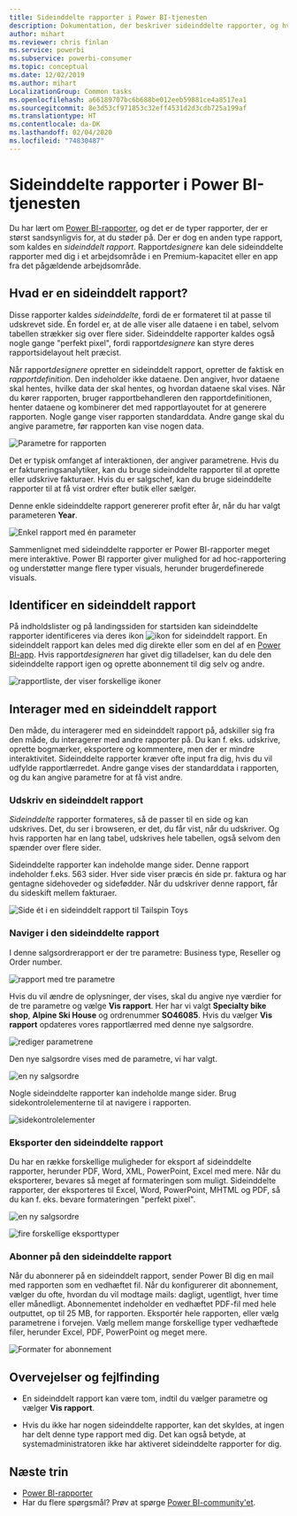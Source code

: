 ```yaml
---
title: Sideinddelte rapporter i Power BI-tjenesten
description: Dokumentation, der beskriver sideinddelte rapporter, og hvordan du får dem vist ie Power BI-tjenesten
author: mihart
ms.reviewer: chris finlan
ms.service: powerbi
ms.subservice: powerbi-consumer
ms.topic: conceptual
ms.date: 12/02/2019
ms.author: mihart
LocalizationGroup: Common tasks
ms.openlocfilehash: a66189707bc6b688be012eeb59881ce4a8517ea1
ms.sourcegitcommit: 8e3d53cf971853c32eff4531d2d3cdb725a199af
ms.translationtype: HT
ms.contentlocale: da-DK
ms.lasthandoff: 02/04/2020
ms.locfileid: "74830487"
---
```

# <a name="paginated-reports-in-the-power-bi-service"></a>Sideinddelte rapporter i Power BI-tjenesten
Du har lært om [Power BI-rapporter](end-user-reports.md), og det er de typer rapporter, der er størst sandsynligvis for, at du støder på. Der er dog en anden type rapport, som kaldes en *sideinddelt rapport*. Rapport*designere* kan dele sideinddelte rapporter med dig i et arbejdsområde i en Premium-kapacitet eller en app fra det pågældende arbejdsområde. 

## <a name="what-is-a-paginated-report"></a>Hvad er en sideinddelt rapport?

Disse rapporter kaldes *sideinddelte*, fordi de er formateret til at passe til udskrevet side. Én fordel er, at de alle viser alle dataene i en tabel, selvom tabellen strækker sig over flere sider. Sideinddelte rapporter kaldes også nogle gange "perfekt pixel", fordi rapport*designere* kan styre deres rapportsidelayout helt præcist.

Når rapport*designere* opretter en sideinddelt rapport, opretter de faktisk en *rapportdefinition*. Den indeholder ikke dataene. Den angiver, hvor dataene skal hentes, hvilke data der skal hentes, og hvordan dataene skal vises. Når du kører rapporten, bruger rapportbehandleren den rapportdefinitionen, henter dataene og kombinerer det med rapportlayoutet for at generere rapporten. Nogle gange viser rapporten standarddata. Andre gange skal du angive parametre, før rapporten kan vise nogen data. 

   ![Parametre for rapporten](./media/end-user-paginated-report/power-bi-report-parameters.png)

Det er typisk omfanget af interaktionen, der angiver parametrene. Hvis du er faktureringsanalytiker, kan du bruge sideinddelte rapporter til at oprette eller udskrive fakturaer. Hvis du er salgschef, kan du bruge sideinddelte rapporter til at få vist ordrer efter butik eller sælger. 

Denne enkle sideinddelte rapport genererer profit efter år, når du har valgt parameteren **Year**. 

![Enkel rapport med én parameter](./media/end-user-paginated-report/power-bi-report-simple.png)

Sammenlignet med sideinddelte rapporter er Power BI-rapporter meget mere interaktive. Power BI rapporter giver mulighed for ad hoc-rapportering og understøtter mange flere typer visuals, herunder brugerdefinerede visuals.

## <a name="identify-a-paginated-report"></a>Identificer en sideinddelt rapport

På indholdslister og på landingssiden for startsiden kan sideinddelte rapporter identificeres via deres ikon ![ikon for sideinddelt rapport](media/end-user-paginated-report/power-bi-report-icon.png).  En sideinddelt rapport kan deles med dig direkte eller som en del af en [Power BI-app](end-user-apps.md). Hvis rapport*designeren* har givet dig tilladelser, kan du dele den sideinddelte rapport igen og oprette abonnement til dig selv og andre.

![rapportliste, der viser forskellige ikoner](./media/end-user-paginated-report/power-bi-report-list.png)

## <a name="interact-with-a-paginated-report"></a>Interager med en sideinddelt rapport

Den måde, du interagerer med en sideinddelt rapport på, adskiller sig fra den måde, du interagerer med andre rapporter på. Du kan f. eks. udskrive, oprette bogmærker, eksportere og kommentere, men der er mindre interaktivitet. Sideinddelte rapporter kræver ofte input fra dig, hvis du vil udfylde rapportlærredet.  Andre gange vises der standarddata i rapporten, og du kan angive parametre for at få vist andre.

### <a name="print-a-paginated-report"></a>Udskriv en sideinddelt rapport

*Sideinddelte* rapporter formateres, så de passer til en side og kan udskrives. Det, du ser i browseren, er det, du får vist, når du udskriver. Og hvis rapporten har en lang tabel, udskrives hele tabellen, også selvom den spænder over flere sider. 

Sideinddelte rapporter kan indeholde mange sider. Denne rapport indeholder f.eks. 563 sider. Hver side viser præcis én side pr. faktura og har gentagne sidehoveder og sidefødder. Når du udskriver denne rapport, får du sideskift mellem fakturaer.

   ![Side ét i en sideinddelt rapport til Tailspin Toys](./media/end-user-paginated-report/power-bi-paginated-500.png)


### <a name="navigate-the-paginated-report"></a>Naviger i den sideinddelte rapport

I denne salgsordrerapport er der tre parametre: Business type, Reseller og Order number. 

![rapport med tre parametre](./media/end-user-paginated-report/power-bi-parameter.png)

Hvis du vil ændre de oplysninger, der vises, skal du angive nye værdier for de tre parametre og vælge **Vis rapport**. Her har vi valgt **Specialty bike shop**, **Alpine Ski House** og ordrenummer **SO46085**. Hvis du vælger **Vis rapport** opdateres vores rapportlærred med denne nye salgsordre.

![rediger parametrene](./media/end-user-paginated-report/power-bi-order.png)

Den nye salgsordre vises med de parametre, vi har valgt. 

![en ny salgsordre](./media/end-user-paginated-report/power-bi-new-order.png)

Nogle sideinddelte rapporter kan indeholde mange sider.  Brug sidekontrolelementerne til at navigere i rapporten. 

![sidekontrolelementer](./media/end-user-paginated-report/power-bi-page.png)

### <a name="export-the-paginated-report"></a>Eksporter den sideinddelte rapport
Du har en række forskellige muligheder for eksport af sideinddelte rapporter, herunder PDF, Word, XML, PowerPoint, Excel med mere. Når du eksporterer, bevares så meget af formateringen som muligt. Sideinddelte rapporter, der eksporteres til Excel, Word, PowerPoint, MHTML og PDF, så du kan f. eks. bevare formateringen "perfekt pixel". 

![en ny salgsordre](./media/end-user-paginated-report/power-bi-exporting.png)

![fire forskellige eksporttyper](./media/end-user-paginated-report/power-bi-four.png)

### <a name="subscribe-to-the-paginated-report"></a>Abonner på den sideinddelte rapport
Når du abonnerer på en sideinddelt rapport, sender Power BI dig en mail med rapporten som en vedhæftet fil. Når du konfigurerer dit abonnement, vælger du ofte, hvordan du vil modtage mails: dagligt, ugentligt, hver time eller månedligt. Abonnementet indeholder en vedhæftet PDF-fil med hele outputtet, op til 25 MB, for rapporten. Eksportér hele rapporten, eller vælg parametrene i forvejen. Vælg mellem mange forskellige typer vedhæftede filer, herunder Excel, PDF, PowerPoint og meget mere.  

![Formater for abonnement](./media/end-user-paginated-report/power-bi-export-list.png)

## <a name="considerations-and-troubleshooting"></a>Overvejelser og fejlfinding

- En sideinddelt rapport kan være tom, indtil du vælger parametre og vælger **Vis rapport**.

- Hvis du ikke har nogen sideinddelte rapporter, kan det skyldes, at ingen har delt denne type rapport med dig. Det kan også betyde, at systemadministratoren ikke har aktiveret sideinddelte rapporter for dig. 

 

## <a name="next-steps"></a>Næste trin
- [Power BI-rapporter](end-user-reports.md)
- Har du flere spørgsmål? Prøv at spørge [Power BI-community'et](https://community.powerbi.com/).


